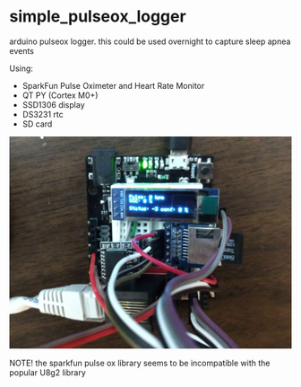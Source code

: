 # simple_pulseox_logger
arduino pulseox logger. this could be used overnight to capture sleep apnea events

Using:
- SparkFun Pulse Oximeter and Heart Rate Monitor
- QT PY (Cortex M0+)
- SSD1306 display
- DS3231 rtc
- SD card

![](https://raw.githubusercontent.com/ssk8/simple_pulseox_logger/master/IMG_20200321_171021721%7E2.jpg)

NOTE! the sparkfun pulse ox library seems to be incompatible with the popular U8g2 library

